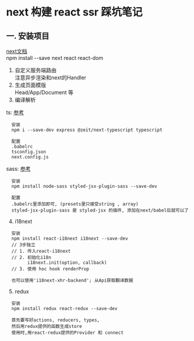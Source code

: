 # next 构建 react ssr 踩坑笔记

## 一. 安装项目 
[next文档](http://nextjs.frontendx.cn/docs/)   
npm install --save next react react-dom
1. 自定义服务端路由   
  注意异步渲染和next的Handler
2. 生成页面模版   
  Head/App/Document 等
3. 编译解析  

  ts:  [参考](https://blog.csdn.net/csg547325725/article/details/86509497)
```
  安装
  npm i --save-dev express @zeit/next-typescript typescript

  配置
  .babelrc
  tsconfig.json
  next.config.js
```
  sass: [参考](https://github.com/zeit/next.js/tree/canary/examples/with-styled-jsx-scss)
```
  安装
  npm install node-sass styled-jsx-plugin-sass --save-dev
  
  配置
  .babelrc里添加即可, (presets里只接受string , array)
  styled-jsx-plugin-sass 是 styled-jsx 的插件, 添加在next/babel后就可以了
```
4. i18next
```
  安装
  npm install react-i18next i18next --save-dev
  // 3步独立
  // 1. 传入react-i18next
  // 2. 初始化i18n
        i18next.init(option, callback)
  // 3. 使用 hoc hook renderProp
  
  也可以使用'i18next-xhr-backend'; 从Api获取翻译数据

```

5. redux
```
  安装
  npm install redux react-redux --save-dev

  首先要写好actions, reducers, types,
  然后用redux提供的函数生成store
  使用时,用react-redux提供的Provider 和 connect
  
```